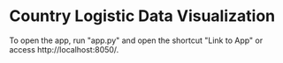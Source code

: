 # Country Logistic Data Visualization
To open the app, run "app.py" and open the shortcut "Link to App" or access http://localhost:8050/.

